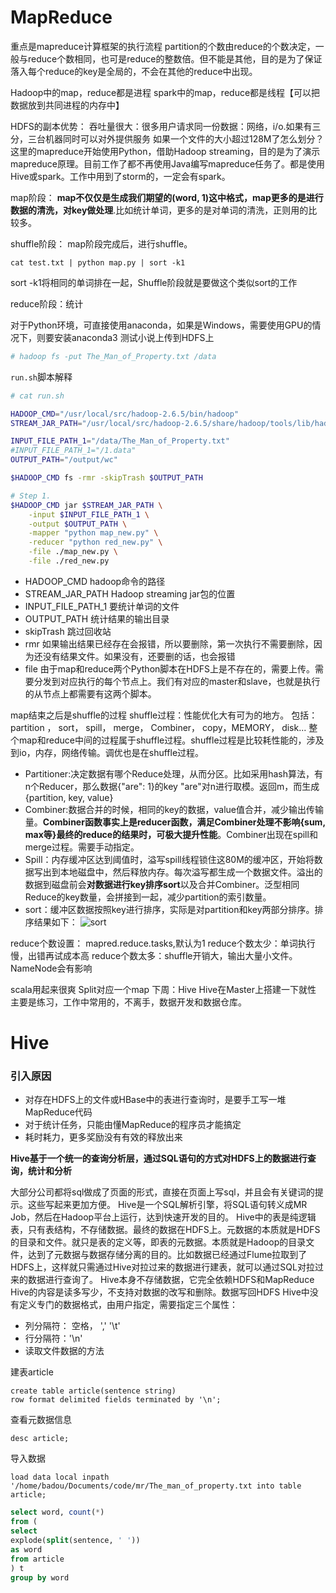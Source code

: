 # MapReduce

重点是mapreduce计算框架的执行流程
partition的个数由reduce的个数决定，一般与reduce个数相同，也可是reduce的整数倍。但不能是其他，目的是为了保证落入每个reduce的key是全局的，不会在其他的reduce中出现。

Hadoop中的map，reduce都是进程
spark中的map，reduce都是线程【可以把数据放到共同进程的内存中】

HDFS的副本优势：
吞吐量很大：很多用户请求同一份数据：网络，i/o.如果有三分，三台机器同时可以对外提供服务
如果一个文件的大小超过128M了怎么划分？
这里的mapreduce开始使用Python，借助Hadoop streaming，目的是为了演示mapreduce原理。目前工作了都不再使用Java编写mapreduce任务了。都是使用Hive或spark。工作中用到了storm的，一定会有spark。

map阶段：
**map不仅仅是生成我们期望的(word, 1)这中格式，map更多的是进行数据的清洗，对key做处理**.比如统计单词，更多的是对单词的清洗，正则用的比较多。

shuffle阶段：
map阶段完成后，进行shuffle。
```
cat test.txt | python map.py | sort -k1
```
sort -k1将相同的单词排在一起，Shuffle阶段就是要做这个类似sort的工作

reduce阶段：统计

对于Python环境，可直接使用anaconda，如果是Windows，需要使用GPU的情况下，则要安装anaconda3
测试小说上传到HDFS上

```bash
# hadoop fs -put The_Man_of_Property.txt /data
```
`run.sh`脚本解释
```bash
# cat run.sh

HADOOP_CMD="/usr/local/src/hadoop-2.6.5/bin/hadoop"
STREAM_JAR_PATH="/usr/local/src/hadoop-2.6.5/share/hadoop/tools/lib/hadoop-streaming-2.6.5.jar"

INPUT_FILE_PATH_1="/data/The_Man_of_Property.txt"
#INPUT_FILE_PATH_1="/1.data"
OUTPUT_PATH="/output/wc"

$HADOOP_CMD fs -rmr -skipTrash $OUTPUT_PATH

# Step 1.
$HADOOP_CMD jar $STREAM_JAR_PATH \
    -input $INPUT_FILE_PATH_1 \
    -output $OUTPUT_PATH \
    -mapper "python map_new.py" \
    -reducer "python red_new.py" \
    -file ./map_new.py \
    -file ./red_new.py
```

- HADOOP_CMD hadoop命令的路径
- STREAM_JAR_PATH Hadoop streaming jar包的位置
- INPUT_FILE_PATH_1 要统计单词的文件
- OUTPUT_PATH 统计结果的输出目录 
- skipTrash 跳过回收站
- rmr 如果输出结果已经存在会报错，所以要删除，第一次执行不需要删除，因为还没有结果文件。如果没有，还要删的话，也会报错
- file 由于map和reduce两个Python脚本在HDFS上是不存在的，需要上传。需要分发到对应执行的每个节点上。我们有对应的master和slave，也就是执行的从节点上都需要有这两个脚本。

map结束之后是shuffle的过程
shuffle过程：性能优化大有可为的地方。
包括：partition ， sort， spill， merge， Combiner， copy，MEMORY， disk...
整个map和reduce中间的过程属于shuffle过程。shuffle过程是比较耗性能的，涉及到io，内存，网络传输。调优也是在shuffle过程。

- Partitioner:决定数据有哪个Reduce处理，从而分区。比如采用hash算法，有n个Reducer，那么数据{"are": 1}的key "are"对n进行取模。返回m，而生成{partition, key, value}
- Combiner:数据合并的时候，相同的key的数据，value值合并，减少输出传输量。**Combiner函数事实上是reducer函数，满足Combiner处理不影响{sum, max等}最终的reduce的结果时，可极大提升性能**。Combiner出现在spill和merge过程。需要手动指定。
- Spill：内存缓冲区达到阈值时，溢写spill线程锁住这80M的缓冲区，开始将数据写出到本地磁盘中，然后释放内存。每次溢写都生成一个数据文件。溢出的数据到磁盘前会**对数据进行key排序sort**以及合并Combiner。泛型相同Reduce的key数量，会拼接到一起，减少partition的索引数量。
- sort：缓冲区数据按照key进行排序，实际是对partition和key两部分排序。排序结果如下：
  ![sort](./sort.png)




reduce个数设置：
mapred.reduce.tasks,默认为1
reduce个数太少：单词执行慢，出错再试成本高
reduce个数太多：shuffle开销大，输出大量小文件。NameNode会有影响

scala用起来很爽
Split对应一个map
下周：Hive
Hive在Master上搭建一下就性
主要是练习，工作中常用的，不离手，数据开发和数据仓库。

# Hive

### 引入原因

- 对存在HDFS上的文件或HBase中的表进行查询时，是要手工写一堆MapReduce代码
- 对于统计任务，只能由懂MapReduce的程序员才能搞定
- 耗时耗力，更多奖励没有有效的释放出来

**Hive基于一个统一的查询分析层，通过SQL语句的方式对HDFS上的数据进行查询，统计和分析**

大部分公司都将sql做成了页面的形式，直接在页面上写sql，并且会有关键词的提示。这些写起来更加方便。
Hive是一个SQL解析引擎，将SQL语句转义成MR Job，然后在Hadoop平台上运行，达到快速开发的目的。
Hive中的表是纯逻辑表，只有表结构，不存储数据。最终的数据在HDFS上。元数据的本质就是HDFS的目录和文件。就只是表的定义等，即表的元数据。本质就是Hadoop的目录文件，达到了元数据与数据存储分离的目的。比如数据已经通过Flume拉取到了HDFS上，这样就只需通过Hive对拉过来的数据进行建表，就可以通过SQL对拉过来的数据进行查询了。
Hive本身不存储数据，它完全依赖HDFS和MapReduce
Hive的内容是读多写少，不支持对数据的改写和删除。数据写回HDFS
Hive中没有定义专门的数据格式，由用户指定，需要指定三个属性：
- 列分隔符： 空格， ','  '\t'
- 行分隔符：'\n'
- 读取文件数据的方法

建表article
```
create table article(sentence string)
row format delimited fields terminated by '\n';
```
查看元数据信息
```
desc article;
```
导入数据
```
load data local inpath '/home/badou/Documents/code/mr/The_man_of_property.txt into table article;
```

```sql
select word, count(*)
from (
select
explode(split(sentence, ' '))
as word
from article
) t
group by word
```




